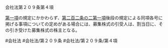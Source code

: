 会社法第２０９条第４項

[第一項](会社法＿＿＿＿第２０９条第１項)の規定にかかわらず、[第二百二条の二第一項](会社法＿＿＿＿第２０２条の２第１項)後段の規定による同項各号に掲げる事項についての定めがある場合には、募集株式の引受人は、割当日に、その引き受けた募集株式の株主となる。

#会社法
#会社法/第２０９条
#会社法/第２０９条/第４項
